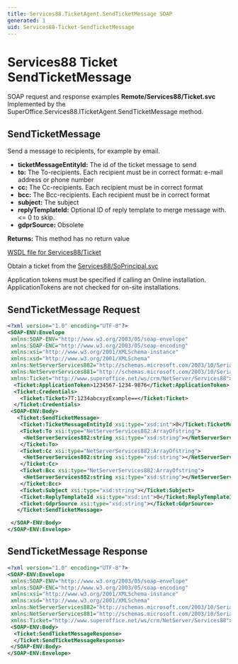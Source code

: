 ```yaml
---
title: Services88.TicketAgent.SendTicketMessage SOAP
generated: 1
uid: Services88-Ticket-SendTicketMessage
---
```


# Services88 Ticket SendTicketMessage

SOAP request and response examples **Remote/Services88/Ticket.svc**
Implemented by the <see cref="M:SuperOffice.Services88.ITicketAgent.SendTicketMessage">SuperOffice.Services88.ITicketAgent.SendTicketMessage</see> method.

## SendTicketMessage

Send a message to recipients, for example by email.

* **ticketMessageEntityId:** The id of the ticket message to send
* **to:** The To-recipients. Each recipient must be in correct format: e-mail address or phone number
* **cc:** The Cc-recipients. Each recipient must be in correct format
* **bcc:** The Bcc-recipients. Each recipient must be in correct format
* **subject:** The subject
* **replyTemplateId:** Optional ID of reply template to merge message with. &lt;= 0 to skip.
* **gdprSource:** Obsolete

**Returns:** This method has no return value


[WSDL file for Services88/Ticket](../Services88-Ticket.md)

Obtain a ticket from the [Services88/SoPrincipal.svc](../SoPrincipal/index.md)

Application tokens must be specified if calling an Online installation. ApplicationTokens are not checked for on-site installations.

## SendTicketMessage Request

```xml
<?xml version="1.0" encoding="UTF-8"?>
<SOAP-ENV:Envelope
 xmlns:SOAP-ENV="http://www.w3.org/2003/05/soap-envelope"
 xmlns:SOAP-ENC="http://www.w3.org/2003/05/soap-encoding"
 xmlns:xsi="http://www.w3.org/2001/XMLSchema-instance"
 xmlns:xsd="http://www.w3.org/2001/XMLSchema"
 xmlns:NetServerServices882="http://schemas.microsoft.com/2003/10/Serialization/Arrays"
 xmlns:NetServerServices881="http://schemas.microsoft.com/2003/10/Serialization/"
 xmlns:Ticket="http://www.superoffice.net/ws/crm/NetServer/Services88">
  <Ticket:ApplicationToken>1234567-1234-9876</Ticket:ApplicationToken>
  <Ticket:Credentials>
    <Ticket:Ticket>7T:1234abcxyzExample==</Ticket:Ticket>
  </Ticket:Credentials>
 <SOAP-ENV:Body>
   <Ticket:SendTicketMessage>
    <Ticket:TicketMessageEntityId xsi:type="xsd:int">0</Ticket:TicketMessageEntityId>
    <Ticket:To xsi:type="NetServerServices882:ArrayOfstring">
     <NetServerServices882:string xsi:type="xsd:string"></NetServerServices882:string>
    </Ticket:To>
    <Ticket:Cc xsi:type="NetServerServices882:ArrayOfstring">
     <NetServerServices882:string xsi:type="xsd:string"></NetServerServices882:string>
    </Ticket:Cc>
    <Ticket:Bcc xsi:type="NetServerServices882:ArrayOfstring">
     <NetServerServices882:string xsi:type="xsd:string"></NetServerServices882:string>
    </Ticket:Bcc>
    <Ticket:Subject xsi:type="xsd:string"></Ticket:Subject>
    <Ticket:ReplyTemplateId xsi:type="xsd:int">0</Ticket:ReplyTemplateId>
    <Ticket:GdprSource xsi:type="xsd:string"></Ticket:GdprSource>
   </Ticket:SendTicketMessage>

 </SOAP-ENV:Body>
</SOAP-ENV:Envelope>

```


## SendTicketMessage Response

```xml
<?xml version="1.0" encoding="UTF-8"?>
<SOAP-ENV:Envelope
 xmlns:SOAP-ENV="http://www.w3.org/2003/05/soap-envelope"
 xmlns:SOAP-ENC="http://www.w3.org/2003/05/soap-encoding"
 xmlns:xsi="http://www.w3.org/2001/XMLSchema-instance"
 xmlns:xsd="http://www.w3.org/2001/XMLSchema"
 xmlns:NetServerServices882="http://schemas.microsoft.com/2003/10/Serialization/Arrays"
 xmlns:NetServerServices881="http://schemas.microsoft.com/2003/10/Serialization/"
 xmlns:Ticket="http://www.superoffice.net/ws/crm/NetServer/Services88">
 <SOAP-ENV:Body>
  <Ticket:SendTicketMessageResponse>
  </Ticket:SendTicketMessageResponse>
 </SOAP-ENV:Body>
</SOAP-ENV:Envelope>

```

